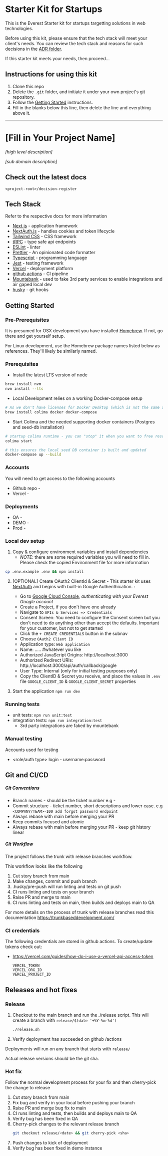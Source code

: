 # Starter Kit for Startups

This is the Everest Starter kit for startups targetting solutions in web technologies.

Before using this kit, please ensure that the tech stack will meet your client's needs. You can review the tech stack and reasons for such decisions in the [ADR folder](/decision-register/tech-stack).

If this starter kit meets your needs, then proceed...

## Instructions for using this kit

1. Clone this repo
2. Delete the `.git` folder, and initiate it under your own project's git repository.
3. Follow the [Getting Started](#getting-started) instructions.
4. Fill in the blanks below this line, then delete the line and everything above it.

---

# [Fill in Your Project Name]

_[high level description]_

_[sub domain description]_

## Check out the latest docs

`<project-root>/decision-register`

## Tech Stack

Refer to the respective docs for more information

- [Next.js](https://nextjs.org) - application framework
- [NextAuth.js](https://next-auth.js.org) - handles cookies and token lifecycle
- [Tailwind CSS](https://tailwindcss.com) - CSS framework
- [tRPC](https://trpc.io) - type safe api endpoints
- [ESLint](https://eslint.org/) - linter
- [Prettier](https://prettier.io/) - An opinionated code formatter
- [Typescript](https://www.typescriptlang.org/) - programming language
- [Jest](https://jestjs.io/) - testing framework
- [Vercel](https://vercel.com/docs) - deployment platform
- [github actions](https://docs.github.com/en/actions) - CI pipeline
- [Mountebank](http://www.mbtest.org/) - used to fake 3rd party services to enable integrations and air gaped local dev
- [husky](https://typicode.github.io/husky/) - git hooks

## Getting Started

### Pre-Prerequisites

It is presumed for OSX development you have installed [Homebrew](https://brew.sh/). If not, go there and get yourself setup.

For Linux development, use the Homebrew package names listed below as references. They'll likely be similarly named.

### Prerequisites

- Install the latest LTS version of node

```bash
brew install nvm
nvm install --lts
```

- Local Development relies on a working Docker-compose setup

```bash
# As we don't have licenses for Docker Desktop (which is not the same as docker/docker-compose below), we recommend colima
brew install colima docker docker-compose
```

- Start Colima and the needed supporting docker containers (Postgres and seed-db installation)

```bash
# startup colima runtime - you can "stop" it when you want to free resources
colima start

# this ensures the local seed DB container is built and updated
docker-compose up --build
```

### Accounts

You will need to get access to the following accounts

- Github repo - <git repot>
- Vercel - <vercel url>

### Deployments

- QA - <add url>
- DEMO - <add url>
- Prod - <add url>

### Local dev setup

1. Copy & configure environment variables and install dependencies
   - _NOTE_: there are some required variables you will need to fill in. Please check the copied Environment file for more information

```bash
cp .env.example .env && npm install
```

2. [OPTIONAL] Create OAuth2 ClientId & Secret - This starter kit uses [NextAuth](https://next-auth.js.org/) and begins with built-in Google Authenthication. :

   - Go to [Google Cloud Console](https://console.cloud.google.com), _authenticating with your Everest Google account_
   - Create a Project, if you don't have one already
   - Navigate to `APIs & Services => Credentials`
   - Consent Screen: You need to configure the Consent screen but you don't need to do anything other than accept the defaults. Important for your customer, but not to get started
   - Click the `+ CREATE CREDENTIALS` button in the subnav
   - Choose `OAuth2 Client ID`
   - Application type: `Web application`
   - Name: ..... #whatever you like
   - Authorized JavaScript Origins: http://localhost:3000
   - Authorized Redirect URIs: http://localhost:3000/api/auth/callback/google
   - User Type: Internal (only for initial testing purposes only)
   - Copy the ClientID & Secret you receive, and place the values in `.env` file `GOOGLE_CLIENT_ID` & `GOOGLE_CLIENT_SECRET` properties

3. Start the application
   `npm run dev`

### Running tests

- unit tests: `npm run unit:test`
- integration tests: `npm run integration:test`
  - 3rd party integrations are faked by mountebank

### Manual testing

Accounts used for testing

- <role/auth type> login - username:password

## Git and CI/CD

##### Git Conventions

- Branch names - should be the ticket number e.g <NAME>-<number>
- Commit structure - ticket number, short descriptions and lower case. e.g `<COMPANY/TEAM>-100 add forgot password endpoint`
- Always rebase with main before merging your PR
- Keep commits focused and atomic
- Always rebase with main before merging your PR - keep git history linear

##### Git Workflow

The project follows the trunk with release branches workflow.

This workflow looks like the following

1. Cut story branch from main
2. Make changes, commit and push branch
3. .husky/pre-push will run linting and tests on git push
4. CI runs linting and tests on your branch
5. Raise PR and merge to main
6. CI runs linting and tests on main, then builds and deploys main to QA

For more details on the process of trunk with release branches read this documentation
https://trunkbaseddevelopment.com/

### CI credentials

The following credentials are stored in github actions.
To create/update tokens check out:

- https://vercel.com/guides/how-do-i-use-a-vercel-api-access-token

      VERCEL_TOKEN
      VERCEL_ORG_ID
      VERCEL_PROJECT_ID

## Releases and hot fixes

### Release

1. Checkout to the main branch and run the ./release script. This will
   create a branch with `release/$(date '+%Y-%m-%d')`
   ```bash
   ./release.sh
   ```
2. Verify deployment has succeeded on github <repo-url>/actions

Deployments will run on any branch that starts with `release/`

Actual release versions should be the git sha.

### Hot fix

Follow the normal development process for your fix and then cherry-pick
the change to release

1. Cut story branch from main
2. Fix bug and verify in your local before pushing your branch
3. Raise PR and merge bug fix to main
4. CI runs linting and tests, then builds and deploys main to QA
5. Verify bug has been fixed in QA
6. Cherry-pick changes to the relevant release branch
   ```bash
   git checkout release/<date> && git cherry-pick <sha>
   ```
7. Push changes to kick of deployment
8. Verify bug has been fixed in demo instance
